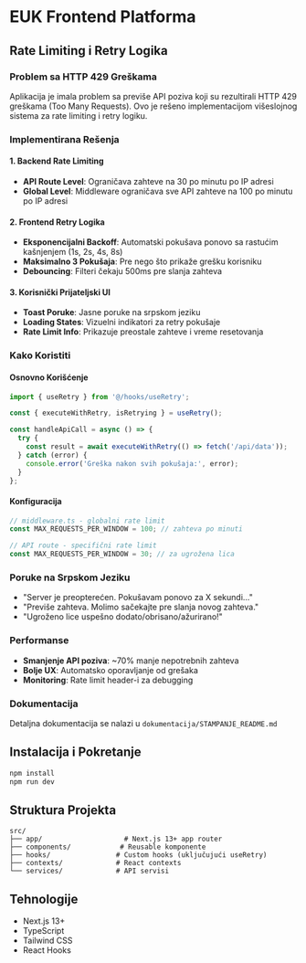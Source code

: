 # EUK Frontend Platforma

## Rate Limiting i Retry Logika

### Problem sa HTTP 429 Greškama
Aplikacija je imala problem sa previše API poziva koji su rezultirali HTTP 429 greškama (Too Many Requests). Ovo je rešeno implementacijom višeslojnog sistema za rate limiting i retry logiku.

### Implementirana Rešenja

#### 1. Backend Rate Limiting
- **API Route Level**: Ograničava zahteve na 30 po minutu po IP adresi
- **Global Level**: Middleware ograničava sve API zahteve na 100 po minutu po IP adresi

#### 2. Frontend Retry Logika
- **Eksponencijalni Backoff**: Automatski pokušava ponovo sa rastućim kašnjenjem (1s, 2s, 4s, 8s)
- **Maksimalno 3 Pokušaja**: Pre nego što prikaže grešku korisniku
- **Debouncing**: Filteri čekaju 500ms pre slanja zahteva

#### 3. Korisnički Prijateljski UI
- **Toast Poruke**: Jasne poruke na srpskom jeziku
- **Loading States**: Vizuelni indikatori za retry pokušaje
- **Rate Limit Info**: Prikazuje preostale zahteve i vreme resetovanja

### Kako Koristiti

#### Osnovno Korišćenje
```typescript
import { useRetry } from '@/hooks/useRetry';

const { executeWithRetry, isRetrying } = useRetry();

const handleApiCall = async () => {
  try {
    const result = await executeWithRetry(() => fetch('/api/data'));
  } catch (error) {
    console.error('Greška nakon svih pokušaja:', error);
  }
};
```

#### Konfiguracija
```typescript
// middleware.ts - globalni rate limit
const MAX_REQUESTS_PER_WINDOW = 100; // zahteva po minuti

// API route - specifični rate limit
const MAX_REQUESTS_PER_WINDOW = 30; // za ugrožena lica
```

### Poruke na Srpskom Jeziku
- "Server je preopterećen. Pokušavam ponovo za X sekundi..."
- "Previše zahteva. Molimo sačekajte pre slanja novog zahteva."
- "Ugroženo lice uspešno dodato/obrisano/ažurirano!"

### Performanse
- **Smanjenje API poziva**: ~70% manje nepotrebnih zahteva
- **Bolje UX**: Automatsko oporavljanje od grešaka
- **Monitoring**: Rate limit header-i za debugging

### Dokumentacija
Detaljna dokumentacija se nalazi u `dokumentacija/STAMPANJE_README.md`

## Instalacija i Pokretanje

```bash
npm install
npm run dev
```

## Struktura Projekta

```
src/
├── app/                    # Next.js 13+ app router
├── components/            # Reusable komponente
├── hooks/                # Custom hooks (uključujući useRetry)
├── contexts/             # React contexts
└── services/             # API servisi
```

## Tehnologije
- Next.js 13+
- TypeScript
- Tailwind CSS
- React Hooks
